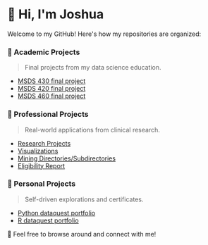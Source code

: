 # 👋 Hi, I'm Joshua

Welcome to my GitHub! Here's how my repositories are organized:

### 📘 Academic Projects
> Final projects from my data science education.
- [MSDS 430 final project](https://github.com/jep9731/academic-MSDS430-final-project)
- [MSDS 420 final project](https://github.com/jep9731/academic-MSDS420-final-project)
- [MSDS 460 final project](https://github.com/jep9731/academic-MSDS460-final-project)

### 💼 Professional Projects
> Real-world applications from clinical research.
- [Research Projects](https://github.com/jep9731/professional-research-projects)
- [Visualizations](https://github.com/jep9731/profressional-visualizations)
- [Mining Directories/Subdirectories](https://github.com/jep9731/professional-mining-directories)
- [Eligibility Report](https://github.com/jep9731/professional-eligibility-report)

### 🧪 Personal Projects
> Self-driven explorations and certificates.
- [Python dataquest portfolio](https://github.com/jep9731/personal-python-dataquest-portfolio)
- [R dataquest portfolio](https://github.com/jep9731/personal-r-dataquest-portfolio)

🧠 Feel free to browse around and connect with me!
